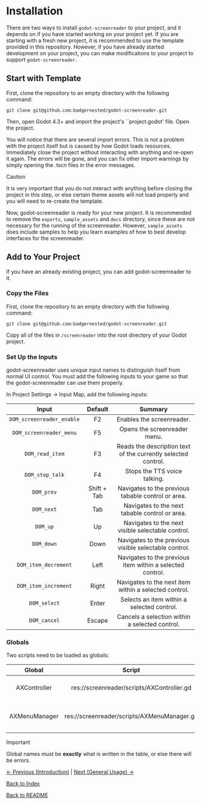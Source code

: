 # Installation

There are two ways to install ``godot-screenreader`` to your project, and it depends on if you have started working on your project yet. If you are starting with a fresh new project, it is recommended to use the template provided in this repository. However, if you have already started development on your project, you can make modifications to your project to support ``godot-screenreader.``

## Start with Template

First, clone the repository to an empty directory with the following command:

```
git clone git@github.com:badgernested/godot-screenreader.git
```

Then, open Godot 4.3+ and import the project's ``project.godot' file. Open the project.

You will notice that there are several import errors. This is not a problem with the project itself but is caused by how Godot loads resources. Immediately close the project without interacting with anything and re-open it again. The errors will be gone, and you can fix other import warnings by simply opening the .tscn files in the error messages.

> [!CAUTION]
> It is very important that you do not interact with anything before closing the project in this step, or else certain theme assets will not load properly and you will need to re-create the template.

Now, godot-screenreader is ready for your new project. It is recommended to remove the ``exports``, ``sample_assets`` and ``docs`` directory, since these are not necessary for the running of the screenreader. However, ``sample_assets`` does include samples to help you learn examples of how to best develop interfaces for the screenreader.

## Add to Your Project

If you have an already existing project, you can add godot-screenreader to it.

### Copy the Files

First, clone the repository to an empty directory with the following command:

```
git clone git@github.com:badgernested/godot-screenreader.git
```

Copy all of the files in ``/screenreader`` into the root directory of your Godot project.

### Set Up the Inputs

godot-screenreader uses unique input names to distinguish itself from normal UI control. You must add the following inputs to your game so that the godot-screenreader can use them properly.

In Project Settings -> Input Map, add the following inputs:

| Input        | Default           | Summary  |
|:-------------:|:-------------:|:-----:|
| ``DOM_screenreader_enable`` | F2 | Enables the screenreader. |
| ``DOM_screenreader_menu`` | F5 | Opens the screenreader menu. |
| ``DOM_read_item`` | F3 | Reads the description text of the currently selected control. |
| ``DOM_stop_talk`` | F4 | Stops the TTS voice talking. |
| ``DOM_prev`` | Shift + Tab | Navigates to the previous tabable control or area. |
| ``DOM_next`` | Tab | Navigates to the next tabable control or area. |
| ``DOM_up`` | Up | Navigates to the next visible selectable control. |
| ``DOM_down`` | Down | Navigates to the previous visible selectable control. |
| ``DOM_item_decrement`` | Left | Navigates to the previous item within a selected control. |
| ``DOM_item_increment`` | Right | Navigates to the next item within a selected control. |
| ``DOM_select`` | Enter | Selects an item within a selected control. |
| ``DOM_cancel`` | Escape | Cancels a selection within a selected control. |

### Globals

Two scripts need to be loaded as globals:

| Global        | Script           | Summary  |
|:-------------:|:-------------:|:-----:|
| AXController | res://screenreader/scripts/AXController.gd | The main accessibility controller. |
| AXMenuManager | res://screenreader/scripts/AXMenuManager.gd | The menu manager for the screenreader. |

> [!IMPORTANT]  
> Global names must be **exactly** what is written in the table, or else there will be errors.

[<- Previous (Introduction)](intro.md)
 | [Next (General Usage) ->](generaluse.md)

[Back to Index](index.md)

[Back to README](../../README.md)
